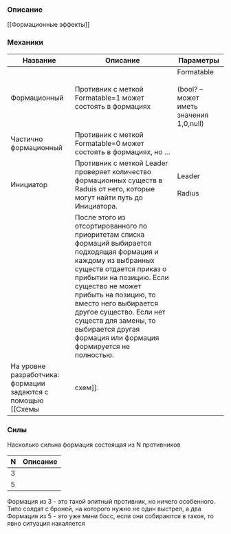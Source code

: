 ### Описание
[[Формационные эффекты]]
### Механики

| Название              | Описание                                                                                                                                                                                                                                                                                                                                                    | Параметры                                                 |
| --------------------- | ----------------------------------------------------------------------------------------------------------------------------------------------------------------------------------------------------------------------------------------------------------------------------------------------------------------------------------------------------------- | --------------------------------------------------------- |
| Формационный          | Противник с меткой Formatable=1 может состоять в формациях                                                                                                                                                                                                                                                                                                  | Formatable<br><br>(bool? – может иметь значения 1,0,null) |
| Частично формационный | Противник с меткой Formatable=0 может состоять в формациях, но …                                                                                                                                                                                                                                                                                            |                                                           |
| Инициатор             | Противник с меткой Leader проверяет количество формационных существ в Raduis от него, которые могут найти путь до Инициатора.                                                                                                                                                                                                                               | Leader<br><br>Radius                                      |
|                       | После этого из отсортированного по приоритетам списка формаций выбирается подходящая формация и каждому из выбранных существ отдается приказ о прибытии на позицию. Если существо не может прибыть на позицию, то вместо него выбирается другое существо. Если нет существ для замены, то выбирается другая формация или формация формируется не полностью. |                                                           |
На уровне разработчика:  формации задаются с помощью [[Схемы|схем]]. 
### Силы 
Насколько сильна формация состоящая из N противников

| N   | Описание |
| --- | -------- |
| 3   |          |
| 5   |          |

Формация из 3 - это такой элитный противник, но ничего особенного. Типо солдат с броней, на которого нужно не один выстрел, а два
Формация из 5 - это уже мини босс, если они собираются в такое, то явно ситуация накаляется